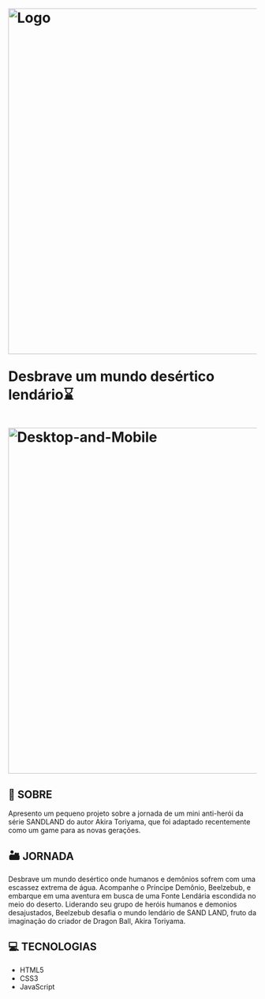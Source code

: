 <h1>
<img src="https://i.ibb.co/fpkpm44/Logo.png" alt="Logo" width = 700px;>
<p>Desbrave um mundo desértico lendário⌛</p>
</h1>
<h1>
<img src="https://i.ibb.co/McW7xMb/Desktop-and-Mobile.png" alt="Desktop-and-Mobile" width = 700px>
</h1>

## 📒 SOBRE

Apresento um pequeno projeto sobre a jornada de um mini anti-herói da série SANDLAND do autor Akira Toriyama, que foi adaptado recentemente como um game para as novas gerações.

## 🏜️ JORNADA 

Desbrave um mundo desértico onde humanos e demônios sofrem com uma escassez extrema de água. Acompanhe o Príncipe Demônio, Beelzebub, e embarque em uma aventura em busca de uma Fonte Lendária escondida no meio do deserto. Liderando seu grupo de heróis humanos e demonios desajustados, Beelzebub desafia o mundo lendário de SAND LAND, fruto da imaginação do criador de Dragon Ball, Akira Toriyama.

## 💻 TECNOLOGIAS

- HTML5
- CSS3
- JavaScript
